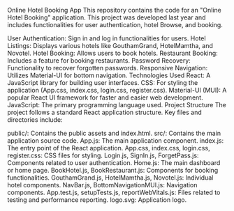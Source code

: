Online Hotel Booking App
This repository contains the code for an "Online Hotel Booking" application. This project was developed last year and includes functionalities for user authentication, hotel Browse, and booking.

User Authentication: Sign in and log in functionalities for users.
Hotel Listings: Displays various hotels like GouthamGrand, HotelMamtha, and Novotel.
Hotel Booking: Allows users to book hotels.
Restaurant Booking: Includes a feature for booking restaurants.
Password Recovery: Functionality to recover forgotten passwords.
Responsive Navigation: Utilizes Material-UI for bottom navigation.
Technologies Used
React: A JavaScript library for building user interfaces.
CSS: For styling the application (App.css, index.css, login.css, register.css).
Material-UI (MUI): A popular React UI framework for faster and easier web development.
JavaScript: The primary programming language used.
Project Structure
The project follows a standard React application structure. Key files and directories include:

public/: Contains the public assets and index.html.
src/: Contains the main application source code.
App.js: The main application component.
index.js: The entry point of the React application.
App.css, index.css, login.css, register.css: CSS files for styling.
Login.js, SignIn.js, ForgetPass.js: Components related to user authentication.
Home.js: The main dashboard or home page.
BookHotel.js, BookRestaurant.js: Components for booking functionalities.
GouthamGrand.js, HotelMamtha.js, Novotel.js: Individual hotel components.
NavBar.js, BottomNavigationMUI.js: Navigation components.
App.test.js, setupTests.js, reportWebVitals.js: Files related to testing and performance reporting.
logo.svg: Application logo.
